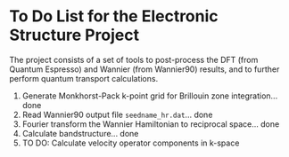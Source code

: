 # To Do List for the Electronic Structure Project

The project consists of a set of tools to post-process the DFT (from Quantum Espresso) and Wannier (from Wannier90) results, and to further perform quantum transport calculations.

1. Generate Monkhorst-Pack k-point grid for Brillouin zone integration... done
2. Read Wannier90 output file `seedname_hr.dat`... done
3. Fourier transform the Wannier Hamiltonian to reciprocal space... done
4. Calculate bandstructure... done
5. TO DO: Calculate velocity operator components in k-space
